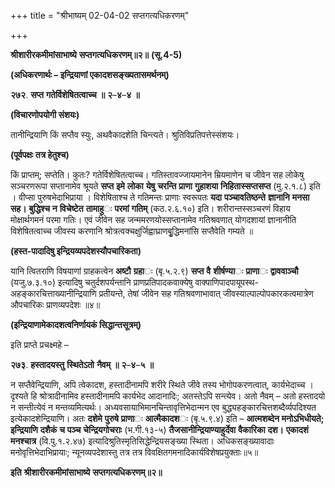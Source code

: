 +++
title = "श्रीभाष्यम् 02-04-02 सप्तगत्यधिकरणम्"

+++
<div claऽऽ="elementor-widget-container">

**श्रीशारीरकमीमांसाभाष्ये** **सप्तगत्यधिकरणम्॥२॥** **(सू.4-5)**

**(अधिकरणार्थः – इन्द्रियाणां एकादशसङ्ख्यतासमर्थनम्)**

**२७२**. **सप्त** **गतेर्विशेषितत्वाच्च** **॥** **२**–**४**–**४** **॥**

**(विचारणोपयोगी संशयः)**

तानीन्द्रियाणि किं सप्तैव स्युः, अथवैकादशेति चिन्त्यते। श्रुतिविप्रतिपत्तेस्संशयः।

**(पूर्वपक्षः तत्र हेतुश्च)**

किं प्राप्तम्; सप्तेति। कुतः? गतेर्विशेषितत्वाच्च। गतिस्तावज्जायमानेन म्रियमाणेन च जीवेन सह लोकेषु सञ्चरणरूपा सप्तानामेव श्रूयते **सप्त** **इमे** **लोका** **येषु** **चरन्ति** **प्राणा** **गुहाशया** **निहितास्सप्तसप्त** (मु.२.१.८) इति । वीप्सा पुरुषभेदाभिप्राया । विशेषिताश्च ते गतिमन्तः प्राणाः स्वरूपतः **यदा** **पञ्चावतिष्ठन्ते** **ज्ञानानि** **मनसा** **सह।** **बुद्धिश्च** **न** **विचेष्टेत** **तामाहु**ः **परमां** **गतिम्** (कठ.२.६.१०) इति। शरीरान्तस्सञ्चरणं विहाय मोक्षार्थगमनं परमा गतिः। एवं जीवेन सह जन्ममरणयोस्सप्तानामेव गतिश्रवणात् योगदशायां ज्ञानानीति विशेषितत्वाच्च जीवस्य करणानि श्रोत्रत्वक्चक्षुर्जिह्वाघ्राणबृुद्धिमनांसि सप्तैवेति गम्यते ॥

**(हस्त-पादादिषु इन्द्रियव्यपदेशस्यौपचारिकता)**

यानि त्वितराणि विषयाणां ग्राहकत्वेन **अष्टौ** **ग्रहा**ः (बृ.५.२.९) **सप्त** **वै** **शीर्षण्या**ः **प्राणा**ः **द्वाववाञ्चौ** (यजु.७.३.१०) इत्यादिषु चतुर्दशपर्यन्तानि प्राणप्रतिपादकवाक्येषु वाक्पाणिपादपायूपस्थ-अहङ्कारचित्ताख्यानीन्द्रियाणि प्रतीयन्ते, तेषां जीवेन सह गतिश्रवणाभावात् जीवस्याल्पाल्पोपकारकत्वमात्रेण औपचारिकः प्राणव्यपदेशः ॥४॥

**(इन्द्रियाणामेकादशत्वनिर्णायकं सिद्धान्तसूत्रम्)**

इति प्राप्ते प्रचक्ष्महे –

**२७३**. **हस्तादयस्तु** **स्थितेऽतो** **नैवम्** **॥** **२**–**४**–**५** **॥**

न सप्तैवेन्द्रियाणि, अपि त्वेकादश, हस्तादीनामपि शरीरे स्थिते जीवे तस्य भोगोपकरणत्वात्, कार्यभेदाच्च । दृश्यते हि श्रोत्रादीनामिव हस्तादीनामपि कार्यभेद आदानादिः; अतस्तेऽपि सन्त्येव। अतो नैवम् – अतो हस्तादयो न सन्तीत्येवं न मन्तव्यमित्यर्थः। अध्यवसायाभिमानचिन्तावृत्तिभेदान्मन एव बुद्ध्यहङ्कारचित्तशब्दैर्व्यपदिश्यत इत्येकादशेन्द्रियाणि। अतः **दशेमे** **पुरुषे** **प्राणा**ः **आत्मैकादश**ः (बृ.५.९.४) इति – **आत्मशब्देन** **मनोऽभिधीयते;** **इन्द्रियाणि** **दशैकं** **च** **पञ्च** **चेन्द्रियगोचराः** (भ.गी.१३-५) **तैजसानीन्द्रियाण्याहुर्देवा** **वैकारिका** **दश।** **एकादशं** **मनश्चात्र** (वि.पु.१.२.४७) इत्यादिश्रुतिस्मृतिसिद्धेन्द्रियसङ्ख्या स्थिता। अधिकसङ्ख्यावादाः मनोवृत्तिभेदाभिप्रायाः; न्यूनव्यपदेशास्तु तत्र तत्र विवक्षितगमनादिकार्यविशेषप्रयुक्ताः॥५॥

**इति** **श्रीशारीरकमीमांसाभाष्ये** **सप्तगत्यधिकरणम्॥२॥**

</div>
